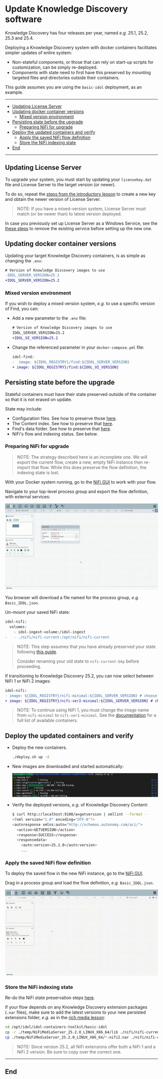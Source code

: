 # Update Knowledge Discovery software

Knowledge Discovery has four releases per year, named *e.g.* 25.1, 25.2, 25.3 and 25.4.

Deploying a Knowledge Discovery system with docker containers facilitates simpler updates of entire system:

- Non-stateful components, or those that can rely on start-up scripts for customization, can be simply re-deployed.
- Components with state need to first have this preserved by mounting targeted files and directories outside their containers.

This guide assumes you are using the `basic-idol` deployment, as an example.

---

- [Updating License Server](#updating-license-server)
- [Updating docker container versions](#updating-docker-container-versions)
  - [Mixed version environment](#mixed-version-environment)
- [Persisting state before the upgrade](#persisting-state-before-the-upgrade)
  - [Preparing NiFi for upgrade](#preparing-nifi-for-upgrade)
- [Deploy the updated containers and verify](#deploy-the-updated-containers-and-verify)
  - [Apply the saved NiFi flow definition](#apply-the-saved-nifi-flow-definition)
  - [Store the NiFi indexing state](#store-the-nifi-indexing-state)
- [End](#end)

---

## Updating License Server

To upgrade your system, you must start by updating your `licensekey.dat` file and License Server to the target version (or newer).

To do so, repeat the [steps from the introductory lesson](../introduction/native/GET_KD.md#generate-a-knowledge-discovery-license-key) to create a new key and obtain the newer version of License Server.

> NOTE: If you have a mixed-version system, License Server must match (or be newer than) to latest version deployed.

In case you previously set up License Server as a Windows Service, see the [these steps](./KD_SERVICE.md#remove) to remove the existing service before setting up the new one.

## Updating docker container versions

Updating your target Knowledge Discovery containers, is as simple as changing the `.env`:

```diff
# Version of Knowledge Discovery images to use
-IDOL_SERVER_VERSION=25.1
+IDOL_SERVER_VERSION=25.2
```

### Mixed version environment

If you wish to deploy a mixed version system, *e.g.* to use a specific version of Find, you can:

- Add a new parameter to the `.env` file:
  
    ```diff
    # Version of Knowledge Discovery images to use
    IDOL_SERVER_VERSION=25.2
    +IDOL_UI_VERSION=25.2
    ```

- Change the referenced parameter in your `docker-compose.yml` file:

    ```diff
    idol-find:
    -  image: ${IDOL_REGISTRY}/find:${IDOL_SERVER_VERSION}
    + image: ${IDOL_REGISTRY}/find:${IDOL_UI_VERSION}
    ```

## Persisting state before the upgrade

Stateful containers must have their state preserved outside of the container so that it is not erased on update.

State may include:

- Configuration files. See how to preserve those [here](./CONTAINER_STATE.md#copy-out-configuration-files).
- The Content index. See how to preserve that [here](./CONTAINER_STATE.md#copy-out-indexed-data).
- Find's data folder. See how to preserve that [here](./CONTAINER_STATE.md#preserve-find-state).
- NiFi's flow and indexing status. See below.

### Preparing NiFi for upgrade

> NOTE: The strategy described here is an incomplete one. We will export the current flow, create a new, empty NiFi instance then re-import that flow. While this does preserve the flow definition, the indexing state is lost.

With your Docker system running, go to the [NiFi GUI](http://idol-docker-host:8001/nifi/) to work with your flow.

Navigate to your top-level process group and export the flow definition, with external services:

![nifi-export-flow](./figs/nifi-export-flow.gif)

You browser will download a file named for the process group, *e.g.* `Basic_IDOL.json`.

Un-mount your saved NiFi state:

```diff
idol-nifi:
  volumes:
    - idol-ingest-volume:/idol-ingest
-   - ./nifi/nifi-current:/opt/nifi/nifi-current
```

> NOTE: This step assumes that you have already preserved your state following [this guide](../ingest/preserve-state/README.md).
>
> Consider renaming your old state to `nifi-current-bkp` before proceeding.

If transitioning to Knowledge Discovery 25.2, you can now select between NiFi 1 or NiFi 2 images:

```diff
idol-nifi:
- image: ${IDOL_REGISTRY}/nifi-minimal:${IDOL_SERVER_VERSION} # choose nifi-minimal or nifi-full
+ image: ${IDOL_REGISTRY}/nifi-ver2-minimal:${IDOL_SERVER_VERSION} # choose nifi-ver{1,2}-{minimal,full}
```

> NOTE: To continue using NiFi 1, you must change the image name from `nifi-minimal` to `nifi-ver1-minimal`. See the [documentation](https://www.microfocus.com/documentation/idol/knowledge-discovery-25.2/IDOLServer_25.2_Documentation/Guides/html/gettingstarted/Content/Install_Run_IDOL/Containers/Docker/AvailableContainers.htm) for a full list of available containers.

## Deploy the updated containers and verify

- Deploy the new containers.

    ```sh
    ./deploy.sh up -d
    ```

- New images are downloaded and started automatically:

    ![docker-up-update](./figs/docker-up-update.png)

- Verify the deployed versions, *e.g.* of Knowledge Discovery Content:

    ```sh
    $ curl http://localhost:9100/a=getversion | xmllint --format -
    <?xml version="1.0" encoding="UTF-8"?>
    <autnresponse xmlns:autn="http://schemas.autonomy.com/aci/">
      <action>GETVERSION</action>
      <response>SUCCESS</response>
      <responsedata>
        <autn:version>25.2.0</autn:version>
        ...
    ```

### Apply the saved NiFi flow definition

To deploy the saved flow in the new NiFi instance, go to the [NiFi GUI](http://idol-docker-host:8001/nifi/).

Drag in a process group and load the flow definition, *e.g.* `Basic_IDOL.json`.

![nifi-import-flow](./figs/nifi-import-flow.gif)

### Store the NiFi indexing state

Re-do the NiFi state preservation steps [here](../ingest/preserve-state/README.md).

If your flow depends on any Knowledge Discovery extension packages (`.nar` files), make sure to add the latest versions to your new persisted extensions folder, *e.g.* as in the [rich media lesson](../ingest/rich-media/README.md):

```sh
cd /opt/idol/idol-containers-toolkit/basic-idol
cp -r ./temp/NiFiMediaServer_25.2.0_LINUX_X86_64/lib ./nifi/nifi-current/extensions/
cp ./temp/NiFiMediaServer_25.2.0_LINUX_X86_64/*-nifi2.nar ./nifi/nifi-current/extensions/
```

> NOTE: Since version 25.2, all NiFi extensions offer both a NiFi 1 and a NiFi 2 version. Be sure to copy over the correct one.

---

## End
